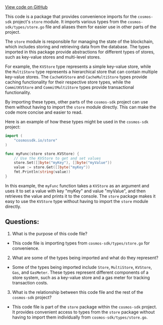 [View code on GitHub](https://github.com/cosmos/cosmos-sdk/blob/main/store/reexport.go)

This code is a package that provides convenience imports for the `cosmos-sdk` project's `store` module. It imports various types from the `cosmos-sdk/types/store.go` file and aliases them for easier use in other parts of the project. 

The `store` module is responsible for managing the state of the blockchain, which includes storing and retrieving data from the database. The types imported in this package provide abstractions for different types of stores, such as key-value stores and multi-level stores. 

For example, the `KVStore` type represents a simple key-value store, while the `MultiStore` type represents a hierarchical store that can contain multiple key-value stores. The `CacheKVStore` and `CacheMultiStore` types provide caching functionality for their respective store types, while the `CommitKVStore` and `CommitMultiStore` types provide transactional functionality. 

By importing these types, other parts of the `cosmos-sdk` project can use them without having to import the `store` module directly. This can make the code more concise and easier to read. 

Here is an example of how these types might be used in the `cosmos-sdk` project:

```go
import (
    "cosmossdk.io/store"
)

func myFunc(store store.KVStore) {
    // Use the KVStore to get and set values
    store.Set([]byte("myKey"), []byte("myValue"))
    value := store.Get([]byte("myKey"))
    fmt.Println(string(value))
}
```

In this example, the `myFunc` function takes a `KVStore` as an argument and uses it to set a value with key "myKey" and value "myValue", and then retrieves the value and prints it to the console. The `store` package makes it easy to use the `KVStore` type without having to import the `store` module directly.
## Questions: 
 1. What is the purpose of this code file?
- This code file is importing types from `cosmos-sdk/types/store.go` for convenience.

2. What are some of the types being imported and what do they represent?
- Some of the types being imported include `Store`, `MultiStore`, `KVStore`, `Gas`, and `GasMeter`. These types represent different components of a store system, such as a key-value store and a gas meter for tracking transaction costs.

3. What is the relationship between this code file and the rest of the `cosmos-sdk` project?
- This code file is part of the `store` package within the `cosmos-sdk` project. It provides convenient access to types from the `store` package without having to import them individually from `cosmos-sdk/types/store.go`.